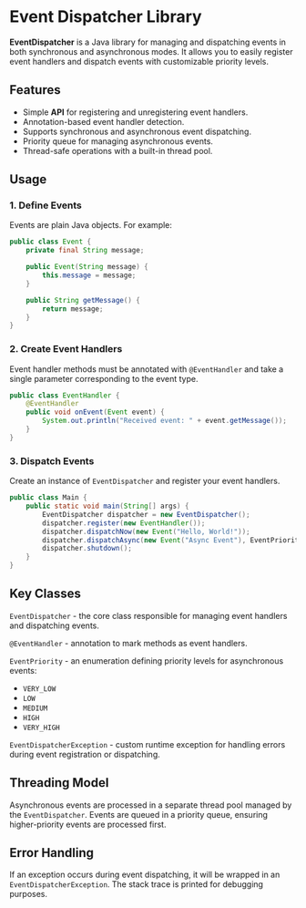 # Event Dispatcher Library

**EventDispatcher** is a Java library for managing and dispatching events in both synchronous and asynchronous modes. It allows you to easily register event handlers and dispatch events with customizable priority levels.

## Features

 - Simple **API** for registering and unregistering event handlers.
 - Annotation-based event handler detection.
 - Supports synchronous and asynchronous event dispatching.
 - Priority queue for managing asynchronous events.
 - Thread-safe operations with a built-in thread pool.
 
## Usage

### 1. Define Events

Events are plain Java objects. For example:

```java
public class Event {
    private final String message;

    public Event(String message) {
        this.message = message;
    }

    public String getMessage() {
        return message;
    }
}
```

### 2. Create Event Handlers

Event handler methods must be annotated with `@EventHandler` and take a single parameter corresponding to the event type.

```java
public class EventHandler {
    @EventHandler
    public void onEvent(Event event) {
        System.out.println("Received event: " + event.getMessage());
    }
}
```

### 3. Dispatch Events

Create an instance of `EventDispatcher` and register your event handlers.

```java
public class Main {
    public static void main(String[] args) {
        EventDispatcher dispatcher = new EventDispatcher();
        dispatcher.register(new EventHandler());
        dispatcher.dispatchNow(new Event("Hello, World!"));
        dispatcher.dispatchAsync(new Event("Async Event"), EventPriority.HIGH);
        dispatcher.shutdown();
    }
}
```

## Key Classes

`EventDispatcher` - the core class responsible for managing event handlers and dispatching events.

`@EventHandler` - annotation to mark methods as event handlers.

`EventPriority` - an enumeration defining priority levels for asynchronous events:
 - `VERY_LOW`
 - `LOW`
 - `MEDIUM`
 - `HIGH`
 - `VERY_HIGH`

`EventDispatcherException` - custom runtime exception for handling errors during event registration or dispatching.

## Threading Model

Asynchronous events are processed in a separate thread pool managed by the `EventDispatcher`. Events are queued in a priority queue, ensuring higher-priority events are processed first.

## Error Handling

If an exception occurs during event dispatching, it will be wrapped in an `EventDispatcherException`. The stack trace is printed for debugging purposes.